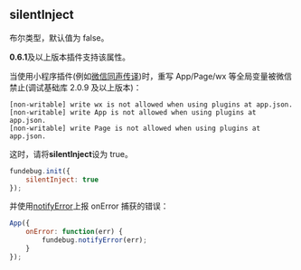 ## silentInject

布尔类型，默认值为 false。

**0.6.1**及以上版本插件支持该属性。

当使用小程序插件(例如[微信同声传译](https://developers.weixin.qq.com/blogdetail?action=get_post_info&lang=zh_CN&token=&docid=0004aa70d609e099c1d671b2a56009))时，重写 App/Page/wx 等全局变量被微信禁止(调试基础库 2.0.9 及以上版本)：

```
[non-writable] write wx is not allowed when using plugins at app.json.
[non-writable] write App is not allowed when using plugins at app.json.
[non-writable] write Page is not allowed when using plugins at app.json.
```

这时，请将**silentInject**设为 true。

```js
fundebug.init({
    silentInject: true
});
```

并使用[notifyError](../api/notifyerror.md)上报 onError 捕获的错误：

```js
App({
    onError: function(err) {
        fundebug.notifyError(err);
    }
});
```
